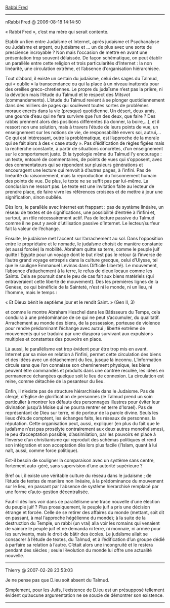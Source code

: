 [Rabbi Fred](../../../2006/4/rabbi-fred.md)

---
nRabbi Fred @ 2006-08-18 14:14:50

« Rabbi Fred », c’est ma mère qui serait contente.

Etablir un lien entre Judaïsme et Internet, après judaïsme et Psychanalyse ou Judaïsme et argent, ou judaïsme et … un de plus avec une sorte de prescience incroyable ? Non mais l’occasion de mettre en avant une présentation trop souvent délaissée. De façon schématique, on peut établir un parallèle entre cette religion et trois particularités d’Internet : la non linéarité, une circulation extrême, et l’absence d’organisation hiérarchisée.

Tout d’abord, il existe un certain du judaïsme, celui des sages du Talmud, qui « oublie » la transcendance ou qui la place à un niveau inattendu pour des oreilles greco-chretiennes. Le propre du judaïsme n’est pas la prière, ni la dévotion mais l’étude du Talmud et le respect des Mitsvot (commandements). L’étude du Talmud revient à se plonger quotidiennement dans des milliers de pages qui soulèvent toutes sortes de problèmes moraux encrés dans la vie (presque) quotidienne. Un désert, deux amis, une gourde d’eau qui ne fera survivre que l’un des deux, que faire ? Des rabbis prennent alors des positions différentes (la donner, la boire,…), et il ressort non une solution, mais à travers l’étude de leurs points de vue, un enseignement sur les notions de vie, de responsabilité envers soi, autrui,…Ce qui est intéressant, outre la problématique, est l’approche de la morale qui se fait alors à des « case study ». Pas d’édification de règles figées mais la recherche constante, à partir de situations concrètes, d’un enseignement sur le comportement juste. Et la typologie même du Talmud l’y encourage : un texte, entouré de commentaires, de points de vues qui s’opposent, avec des commentateurs qui se répondent sur plusieurs générations et encouragent une lecture qui renvoit à d’autres pages, à l’infini. Pas de linéarité du raisonnement, mais la reproduction du foisonnement humain des points de vue. De plus, le texte ne se suffit pas par lui-même. La conclusion ne ressort pas. Le texte est une invitation faite au lecteur de prendre place, de faire vivre les références croisées et de mettre à jour une signification, sinon oubliée.

Dès lors, le parallèle avec Internet est frappant : pas de système linéaire, un réseau de textes et de significations, une possibilité d’entrée à l’infini et, surtout, un rôle nécessairement actif. Pas de lecture passive du Talmud comme il ne peut y avoir d’utilisation passive d’Internet. Le lecteur/surfeur fait la valeur de l’échange.

Ensuite, le judaïsme met l’accent sur l’arrachement au sol. Dans l’opposition entre le propriétaire et le nomade, le judaïsme choisit de manière constante (et aussi forcée) la mobilité. Abraham quitte sa terre, comme le peuple juif quitte l’Egypte pour un voyage dont le but n’est pas le retour (à l’inverse de l’autre grand voyage entrepris dans la culture grecque, celui d’Ulysse, tel que le souligne Emmanuel Levinas dans Difficile Liberté). Le mouvement, l’absence d’attachement à la terre, le refus de dieux locaux comme les Saints. Cela se poursuit dans le peu de cas fait aux biens matériels (qui entraveraient cette liberté de mouvement). Dès les premières lignes de la Genèse, ce qui bénéficie de la Sainteté, n’est ni le monde, ni un lieu, ni l’homme, mais le temps : 

« Et Dieux bénit le septième jour et le rendit Saint. » (Gen II, 3)

et comme le montre Abraham Heschel dans les Bâtisseurs du Temps, cela conduira à une prédominance de ce qui ne peut s’accumuler, du qualitatif. Arrachement au monde des biens, de la possession, porteuse de violence pour rendre prédominant l’échange avec autrui ; liberté extrême de mouvements qui se traduira par une diaspora survivant aux expulsions multiples et constantes des pouvoirs en place.

Là aussi, le parallélisme est trop évident pour être trop mis en avant. Internet par sa mise en relation à l’infini, permet cette circulation des biens et des idées avec un détachement du lieu, jusque là inconnu. L’information circule sans que l’on connaisse son cheminement physique, les biens peuvent être commandés et produits dans une contrée reculée, les idées en permanence échangées quelque soit le lieu de connexion. La circulation est reine, comme détachée de la pesanteur du lieu.

Enfin, il n’existe pas de structure hiérarchisée dans le Judaisme. Pas de clergé, d’Eglise de glorification de personnes (le Talmud prend un soin particulier à montrer les défauts des personnages illustres pour éviter leur divination jusqu’à Moise qui ne pourra rentrer en terre d’Israel). Pas de représentant de Dieu sur terre, ni de porteur de la parole divine. Seuls les lieux d’étude comptent, les échanges faits, les réseaux de personnes, la réputation. Cette organisation peut, aussi, expliquer (en plus du fait que le judaïsme n’est pas prosélyte contrairement aux deux autres monothéismes), le peu d’acceptation possible, d’assimilation, par les pouvoirs en place à l’inverse d’un christianisme qui reproduit des schémas politiques et rend son intégration et son acceptation dès lors plus facile (l’Islam, quant à lui naît, aussi, comme force politique).

Est-il besoin de souligner la comparaison avec un système sans centre, fortement auto-géré, sans supervision d’une autorité supérieure ?

Bref oui, il existe une véritable culture du réseau dans le judaisme ; de l’étude de textes de manière non linéaire, à la prédominance du mouvement sur le lieu, en passant par l’absence de système hierarchisé remplacé par une forme d’auto-gestion décentralisée. 

Faut-il dès lors voir dans ce parallélisme une trace nouvelle d’une élection du peuple juif ? Plus prosaiquement, le peuple juif a pris une décision étrange et forcée. Celle de se retirer des affaires du monde (mettant, soit dit en passant, à mal l’approche hégélienne du monde); à la suite de la destruction du Temple, un rabbi (un vrai) alla voir les romains qui venaient de vaincre le peuple juif et ne demanda ni terre, ni monnaie, ni armée pour les survivants, mais le droit de bâtir des écoles. Le judaïsme allait se consacrer à l’étude de textes, du Talmud, et à l’édification d’un groupe dédié à parfaire sa relation à l’autre. C’était alors une incongruité et le restera pendant des siècles ; seule l’évolution du monde lui offre une actualité nouvelle.

---

Thierry @ 2007-02-28 23:53:03

Je ne pense pas que D.ieu soit absent du Talmud.

Simplement, pour les Juifs, l’existence de D.ieu est un présupposé tellement évident qu’aucune argumentation ne se soucie de démontrer son existence.

---

